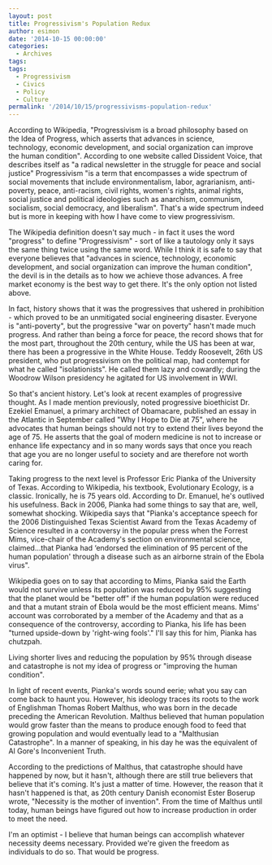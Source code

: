 ```yaml
---
layout: post
title: Progressivism's Population Redux
author: esimon
date: '2014-10-15 00:00:00'
categories:
  - Archives
tags:
tags:
  - Progressivism
  - Civics
  - Policy
  - Culture
permalink: '/2014/10/15/progressivisms-population-redux'
---
```

According to Wikipedia, "Progressivism is a broad philosophy based on the Idea of Progress, which asserts that advances in science, technology, economic development, and social organization can improve the human condition". According to one website called Dissident Voice, that describes itself as "a radical newsletter in the struggle for peace and social justice" Progressivism "is a term that encompasses a wide spectrum of social movements that include environmentalism, labor, agrarianism, anti-poverty, peace, anti-racism, civil rights, women's rights, animal rights, social justice and political ideologies such as anarchism, communism, socialism, social democracy, and liberalism". That's a wide spectrum indeed but is more in keeping with how I have come to view progressivism. 

The Wikipedia definition doesn't say much - in fact it uses the word "progress" to define "Progressivism" - sort of like a tautology only it says the same thing twice using the same word. While I think it is safe to say that everyone believes that "advances in science, technology, economic development, and social organization can improve the human condition", the devil is in the details as to how we achieve those advances. A free market economy is the best way to get there. It's the only option not listed above. 

In fact, history shows that it was the progressives that ushered in prohibition - which proved to be an unmitigated social engineering disaster. Everyone is "anti-poverty", but the progressive "war on poverty" hasn't made much progress. And rather than being a force for peace, the record shows that for the most part, throughout the 20th century, while the US has been at war, there has been a progressive in the White House. Teddy Roosevelt, 26th US president, who put progressivism on the political map, had contempt for what he called "isolationists". He called them lazy and cowardly; during the Woodrow Wilson presidency he agitated for US involvement in WWI. 

So that's ancient history. Let's look at recent examples of progressive thought. As I made mention previously, noted progressive bioethicist Dr. Ezekiel Emanuel, a primary architect of Obamacare, published an essay in the Atlantic in September called "Why I Hope to Die at 75", where he advocates that human beings should not try to extend their lives beyond the age of 75. He asserts that the goal of modern medicine is not to increase or enhance life expectancy and in so many words says that once you reach that age you are no longer useful to society and are therefore not worth caring for. 

Taking progress to the next level is Professor Eric Pianka of the University of Texas. According to Wikipedia, his textbook, Evolutionary Ecology, is a classic. Ironically, he is 75 years old. According to Dr. Emanuel, he's outlived his usefulness. Back in 2006, Pianka had some things to say that are, well, somewhat shocking. Wikipedia says that "Pianka's acceptance speech for the 2006 Distinguished Texas Scientist Award from the Texas Academy of Science resulted in a controversy in the popular press when the Forrest Mims, vice-chair of the Academy's section on environmental science, claimed...that Pianka had ‘endorsed the elimination of 95 percent of the human population' through a disease such as an airborne strain of the Ebola virus".  

Wikipedia goes on to say that according to Mims, Pianka said the Earth would not survive unless its population was reduced by 95% suggesting that the planet would be "better off" if the human population were reduced and that a mutant strain of Ebola would be the most efficient means. Mims' account was corroborated by a member of the Academy and that as a consequence of the controversy, according to Pianka, his life has been "turned upside-down by 'right-wing fools'." I'll say this for him, Pianka has chutzpah. 

Living shorter lives and reducing the population by 95% through disease and catastrophe is not my idea of progress or "improving the human condition".

In light of recent events, Pianka's words sound eerie; what you say can come back to haunt you. However, his ideology traces its roots to the work of Englishman Thomas Robert Malthus, who was born in the decade preceding the American Revolution. Malthus believed that human population would grow faster than the means to produce enough food to feed that growing population and would eventually lead to a "Malthusian Catastrophe". In a manner of speaking, in his day he was the equivalent of Al Gore's Inconvenient Truth. 

According to the predictions of Malthus, that catastrophe should have happened by now, but it hasn't, although there are still true believers that believe that it's coming. It's just a matter of time. However, the reason that it hasn't happened is that, as 20th century Danish economist Ester Boserup wrote, "Necessity is the mother of invention". From the time of Malthus until today, human beings have figured out how to increase production in order to meet the need. 

I'm an optimist - I believe that human beings can accomplish whatever necessity deems necessary. Provided we're given the freedom as individuals to do so. That would be progress. 

